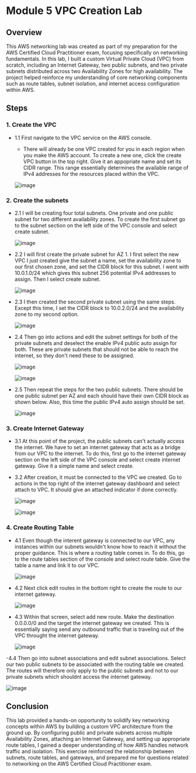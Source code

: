 # Module 5 VPC Creation Lab

## Overview
This AWS networking lab was created as part of my preparation for the AWS Certified Cloud Practitioner exam, focusing specifically on networking fundamentals. In this lab, I built a custom Virtual Private Cloud (VPC) from scratch, including an Internet Gateway, two public subnets, and two private subnets distributed across two Availability Zones for high availability. The project helped reinforce my understanding of core networking components such as route tables, subnet isolation, and internet access configuration within AWS.

## Steps

### 1. Create the VPC
- 1.1 First navigate to the VPC service on the AWS console.
  - There will already be one VPC created for you in each region when you make the AWS account. To create a new one, click the create VPC button in the top right. Give it an appopriate name and set its CIDR range. This range essentially determines the available range of IPv4 addresses for the resources placed within the VPC.

  ![image](https://github.com/user-attachments/assets/45dddc2d-7bac-431d-a1e8-de3e15704789)

### 2. Create the subnets
- 2.1 I will be creating four total subnets. One private and one public subnet for two different availability zones. To create the first subnet go to the subnet section on the left side of the VPC console and select create subnet.
  
  ![image](https://github.com/user-attachments/assets/96661ee3-9648-406a-9ae7-7215a438c200)

- 2.2 I will first create the private subnet for AZ 1. I first select the new VPC I just created give the subnet a name, set the availability zone to our first chosen zone, and set the CIDR block for this subnet. I went with 10.0.1.0/24 which gives this subnet 256 potential IPv4 addresses to assign. Then I select create subnet.

  ![image](https://github.com/user-attachments/assets/8bf23ef9-4304-4932-b2a7-bdd90b0df2bf)

- 2.3 I then created the second private subnet using the same steps. Except this time, I set the CIDR block to 10.0.2.0/24 and the availability zone to my second option.
  
  ![image](https://github.com/user-attachments/assets/af7b257b-bdd5-42e6-9bf4-b56e172c3c42)

- 2.4 Then go into actions and edit the subnet settings for both of the private subnets and deselect the enable IPv4 public auto assign for both. These are private subnets that should not be able to reach the internet, so they don't need these to be assigned.

  ![image](https://github.com/user-attachments/assets/b71fe2f0-5c11-4af1-8f18-491eea790917)

  ![image](https://github.com/user-attachments/assets/79fceea5-4e90-4ee3-afe1-424f0c5fe857)

- 2.5 Then repeat the steps for the two public subnets. There should be one public subnet per AZ and each should have their own CIDR block as shown below. Also, this time the public IPv4 auto assign should be set.
  
  ![image](https://github.com/user-attachments/assets/983e8f91-b8ea-4191-a611-ae927429a84e)

### 3. Create Internet Gateway

- 3.1 At this point of the project, the public subnets can't actually access the internet. We have to set an internet gateway that acts as a bridge from our VPC to the internet. To do this, first go to the internet gateway section on the left side of the VPC console and select create internet gateway. Give it a simple name and select create.

- 3.2 After creation, it must be connected to the VPC we created. Go to actions in the top right of the internet gateway dashboard and select attach to VPC. It should give an attached indicator if done correctly.

  ![image](https://github.com/user-attachments/assets/247cfdba-37fb-4569-a9b9-16ff95ea8e07)

  ![image](https://github.com/user-attachments/assets/f96c8d5b-bab9-4737-9a77-06ccd51b0aa2)

### 4. Create Routing Table

- 4.1 Even though the interent gateway is connected to our VPC, any instances within our subnets wouldn't know how to reach it without the proper guidance. This is where a routing table comes in. To do this, go to the route tables section of the console and select route table. Give the table a name and link it to our VPC.

  ![image](https://github.com/user-attachments/assets/c3e4face-bde3-4f1d-8717-0e5d51853c6b)

- 4.2 Next click edit routes in the bottom right to create the route to our internet gateway.

  ![image](https://github.com/user-attachments/assets/9f1ac5cd-d625-491f-bdd9-0cc954d3cf02)

- 4.3 Within that screen, select add new route. Make the destination 0.0.0.0/0 and the target the internet gateway we created. This is essentially saying send any outbound traffic that is traveling out of the VPC throught the internet gateway.

  ![image](https://github.com/user-attachments/assets/a70b30de-1fc1-4a0f-9a71-6f3d546555e4)

-4.4 Then go into subnet associations and edit subnet associations. Select our two public subnets to be associated with the routing table we created. The routes will therefore only apply to the public subnets and not to our private subnets which shouldnt access the internet gateway.

![image](https://github.com/user-attachments/assets/5a3ae9f3-42dd-4270-bd1e-ba00732e91f5)

## Conclusion
This lab provided a hands-on opportunity to solidify key networking concepts within AWS by building a custom VPC architecture from the ground up. By configuring public and private subnets across multiple Availability Zones, attaching an Internet Gateway, and setting up appropriate route tables, I gained a deeper understanding of how AWS handles network traffic and isolation. This exercise reinforced the relationship between subnets, route tables, and gateways, and prepared me for questions related to networking on the AWS Certified Cloud Practitioner exam.
